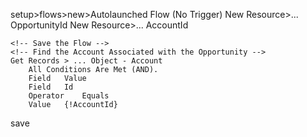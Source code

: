 <!-- Create the Flow and Add Variables -->
setup>flows>new>Autolaunched Flow (No Trigger)
    New Resource>... OpportunityId
    New Resource>... AccountId

    <!-- Save the Flow -->
    <!-- Find the Account Associated with the Opportunity -->
    Get Records > ... Object - Account
        All Conditions Are Met (AND).
        Field 	Value
        Field 	Id
        Operator 	Equals
        Value 	{!AccountId}
save
